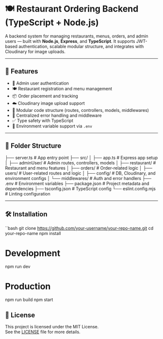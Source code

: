 # 🍽 Restaurant Ordering Backend (TypeScript + Node.js)

A backend system for managing restaurants, menus, orders, and admin users — built with **Node.js**, **Express**, and **TypeScript**. It supports JWT-based authentication, scalable modular structure, and integrates with Cloudinary for image uploads.

---

## 🚀 Features

- 🔐 Admin user authentication
- 🍽 Restaurant registration and menu management
- 📦 Order placement and tracking
- ☁️ Cloudinary image upload support
- 🧱 Modular code structure (routes, controllers, models, middlewares)
- 🔎 Centralized error handling and middleware
- ✅ Type safety with TypeScript
- 📄 Environment variable support via `.env`

---

## 📁 Folder Structure

├── server.ts # App entry point
├── src/
│ ├── app.ts # Express app setup
│ ├── adminUser/ # Admin routes, controllers, models
│ ├── restaurant/ # Restaurant and menu features
│ ├── orders/ # Order-related logic
│ ├── users/ # User-related routes and logic
│ ├── config/ # DB, Cloudinary, and environment configs
│ └── middlewares/ # Auth and error handlers
├── .env # Environment variables
├── package.json # Project metadata and dependencies
├── tsconfig.json # TypeScript config
└── eslint.config.mjs # Linting configuration


---

## 🛠️ Installation

``bash
git clone https://github.com/your-username/your-repo-name.git
cd your-repo-name
npm install

# Development
npm run dev

# Production
npm run build
npm start

## 📄 License

This project is licensed under the MIT License.  
See the [LICENSE](LICENSE) file for more details.
